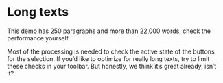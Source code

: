 # Long texts

This demo has 250 paragraphs and more than 22,000 words, check the performance yourself.

Most of the processing is needed to check the active state of the buttons for the selection. If you’d like to optimize for really long texts, try to limit these checks in your toolbar. But honestly, we think it’s great already, isn’t it?

<demo name="Examples/Book" />
